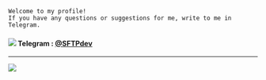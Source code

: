     Welcome to my profile!
    If you have any questions or suggestions for me, write to me in Telegram.
#### ![](https://icons.iconarchive.com/icons/papirus-team/papirus-apps/24/telegram-icon.png) Telegram : [@SFTPdev](t.me/SFTPdev)
---
![](https://komarev.com/ghpvc/?username=dotX12&label=Visited+my+profile&color=green)
